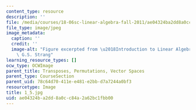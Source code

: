 ```yaml
---
content_type: resource
description: ''
file: /media/courses/18-06sc-linear-algebra-fall-2011/ae04324ba2dd8a0cc84a2a62bc1fbb00_1_5.jpg
file_type: image/jpeg
image_metadata:
  caption: ''
  credit: ''
  image-alt: "Figure excerpted from \u2018Introduction to Linear Algebra\u2019 by\
    \ G.S. Strang"
learning_resource_types: []
ocw_type: OCWImage
parent_title: Transposes, Permutations, Vector Spaces
parent_type: CourseSection
parent_uid: 78c64d70-411e-e481-e2bb-d7a7244a0bf3
resourcetype: Image
title: 1_5.jpg
uid: ae04324b-a2dd-8a0c-c84a-2a62bc1fbb00
---
```

